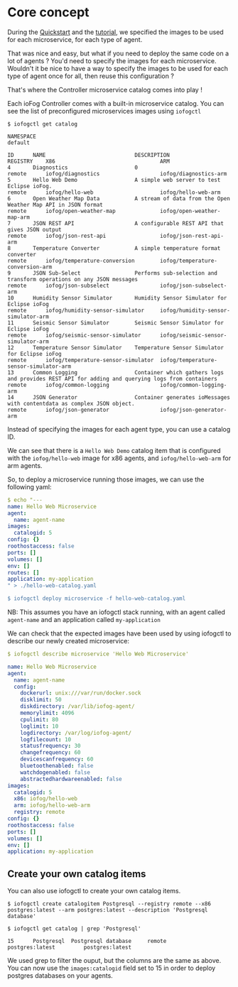 # Core concept

During the [Quickstart](/docs/1.3.0/getting-started/quick-start.html) and the [tutorial](/docs/1.3.0/tutorial/introduction.html), we specified the images to be used for each microservice, for each type of agent.

That was nice and easy, but what if you need to deploy the same code on a lot of agents ? You'd need to specify the images for each microservice. Wouldn't it be nice to have a way to specify the images to be used for each type of agent once for all, then reuse this configuration ?

That's where the Controller microservice catalog comes into play !

Each ioFog Controller comes with a built-in microservice catalog. You can see the list of preconfigured microservices images using `iofogctl`

```console
$ iofogctl get catalog

NAMESPACE
default

ID		NAME				            DESCRIPTION											                                            REGISTRY	X86					                ARM
4		Diagnostics			            0												                                                remote		iofog/diagnostics			        iofog/diagnostics-arm
5		Hello Web Demo			        A simple web server to test Eclipse ioFog.							                            remote		iofog/hello-web				        iofog/hello-web-arm
6		Open Weather Map Data		    A stream of data from the Open Weather Map API in JSON format					                remote		iofog/open-weather-map			    iofog/open-weather-map-arm
7		JSON REST API			        A configurable REST API that gives JSON output							                        remote		iofog/json-rest-api			        iofog/json-rest-api-arm
8		Temperature Converter		    A simple temperature format converter								                            remote		iofog/temperature-conversion		iofog/temperature-conversion-arm
9		JSON Sub-Select			        Performs sub-selection and transform operations on any JSON messages				            remote		iofog/json-subselect			    iofog/json-subselect-arm
10		Humidity Sensor Simulator	    Humidity Sensor Simulator for Eclipse ioFog							                            remote		iofog/humidity-sensor-simulator		iofog/humidity-sensor-simulator-arm
11		Seismic Sensor Simulator	    Seismic Sensor Simulator for Eclipse ioFog							                            remote		iofog/seismic-sensor-simulator		iofog/seismic-sensor-simulator-arm
12		Temperature Sensor Simulator	Temperature Sensor Simulator for Eclipse ioFog							                        remote		iofog/temperature-sensor-simulator	iofog/temperature-sensor-simulator-arm
13		Common Logging			        Container which gathers logs and provides REST API for adding and querying logs from containers	remote		iofog/common-logging			    iofog/common-logging-arm
14		JSON Generator			        Container generates ioMessages with contentdata as complex JSON object.				            remote		iofog/json-generator			    iofog/json-generator-arm

```

Instead of specifying the images for each agent type, you can use a catalog ID.

We can see that there is a `Hello Web Demo` catalog item that is configured with the `iofog/hello-web` image for x86 agents, and `iofog/hello-web-arm` for arm agents.

So, to deploy a microservice running those images, we can use the following yaml:

```yaml
$ echo "---
name: Hello Web Microservice
agent:
  name: agent-name
images:
  catalogid: 5
config: {}
roothostaccess: false
ports: []
volumes: []
env: []
routes: []
application: my-application
" > ./hello-web-catalog.yaml

$ iofogctl deploy microservice -f hello-web-catalog.yaml
```

NB: This assumes you have an iofogctl stack running, with an agent called `agent-name` and an application called `my-application`

We can check that the expected images have been used by using iofogctl to describe our newly created microservice:

```yaml
$ iofogctl describe microservice 'Hello Web Microservice'

name: Hello Web Microservice
agent:
  name: agent-name
  config:
    dockerurl: unix:///var/run/docker.sock
    disklimit: 50
    diskdirectory: /var/lib/iofog-agent/
    memorylimit: 4096
    cpulimit: 80
    loglimit: 10
    logdirectory: /var/log/iofog-agent/
    logfilecount: 10
    statusfrequency: 30
    changefrequency: 60
    devicescanfrequency: 60
    bluetoothenabled: false
    watchdogenabled: false
    abstractedhardwareenabled: false
images:
  catalogid: 5
  x86: iofog/hello-web
  arm: iofog/hello-web-arm
  registry: remote
config: {}
roothostaccess: false
ports: []
volumes: []
env: []
application: my-application
```

## Create your own catalog items

You can also use iofogctl to create your own catalog items.

```console
$ iofogctl create catalogitem Postgresql --registry remote --x86 postgres:latest --arm postgres:latest --description 'Postgresql database'
```

```console
$ iofogctl get catalog | grep 'Postgresql'

15		Postgresql	Postgresql database		remote		postgres:latest			postgres:latest
```

We used grep to filter the ouput, but the columns are the same as above. You can now use the `images:catalogid` field set to 15 in order to deploy postgres databases on your agents.
